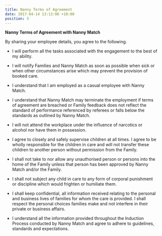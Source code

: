```yaml
---
title: Nanny Terms of Agreement
date: 2017-04-14 13:13:00 +10:00
position: 5
---
```


**Nanny Terms of Agreement with Nanny Match**

By sharing your employee details, you agree to the following.

* I will perform all the tasks associated with the engagement to the best of my ability.

* I will notify Families and Nanny Match as soon as possible when sick or when other circumstances arise which may prevent the provision of booked care.

* I understand that I am employed as a casual employee with Nanny Match.

* I understand that Nanny Match may terminate the employment if terms of agreement are breached or Family feedback does not reflect the standard of performance referenced by referees or falls below the standards as outlined by Nanny Match.

* I will not attend the workplace under the influence of narcotics or alcohol nor have them in possession.

* I agree to closely and safely supervise children at all times. I agree to be wholly responsible for the children in care and will not transfer these children to another person without permission from the Family.

* I shall not take to nor allow any unauthorised person or persons into the home of the Family unless that person has been approved by Nanny Match and/or the Family.

* I shall not subject any child in care to any form of corporal punishment or discipline which would frighten or humiliate them.

* I shall keep confidential, all information received relating to the personal and business lives of families for whom the care is provided. I shall respect the personal choices families make and not interfere in their private or business affairs.

* I understand all the information provided throughout the Induction Process conducted by Nanny Match and agree to adhere to guidelines, standards and expectations. 
